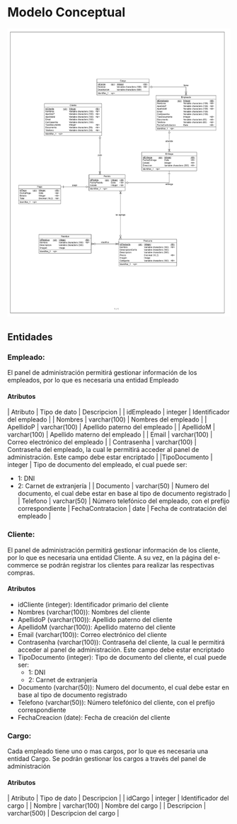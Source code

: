 # Modelo Conceptual
![Modelo Conceptual](./ModeloConceptual.jpg)

## Entidades

### Empleado:
El panel de administración permitirá gestionar información de los empleados, por lo que es necesaria una entidad Empleado
#### Atributos
| Atributo | Tipo de dato | Descripcion |
| idEmpleado | integer | Identificador del empleado |
| Nombres | varchar(100) | Nombres del empleado |
| ApellidoP | varchar(100) | Apellido paterno del empleado |
| ApellidoM | varchar(100) | Apellido materno del empleado |
| Email | varchar(100) | Correo electrónico del empleado |
| Contrasenha | varchar(100) | Contraseña del empleado, la cual le permitirá acceder al panel de administración. Este campo debe estar encriptado |
|TipoDocumento | integer | Tipo de documento del empleado, el cual puede ser:
* 1: DNI
* 2: Carnet de extranjería |
| Documento | varchar(50) | Numero del documento, el cual debe estar en base al tipo de documento registrado |
| Telefono | varchar(50) | Número telefónico del empleado, con el prefijo correspondiente
| FechaContratacion | date | Fecha de contratación del empleado |

### Cliente:
El panel de administración permitirá gestionar información de los cliente, por lo que es necesaria una entidad Cliente. A su vez, en la página del e-commerce se podrán registrar los clientes para realizar las respectivas compras.
#### Atributos
* idCliente (integer): Identificador primario del cliente
* Nombres (varchar(100)): Nombres del cliente
* ApellidoP (varchar(100)): Apellido paterno del cliente
* ApellidoM (varchar(100)): Apellido materno del cliente
* Email (varchar(100)): Correo electrónico del cliente
* Contrasenha (varchar(100)): Contraseña del cliente, la cual le permitirá acceder al panel de administración. Este campo debe estar encriptado
* TipoDocumento (integer): Tipo de documento del cliente, el cual puede ser:
    * 1: DNI
    * 2: Carnet de extranjería
* Documento (varchar(50)): Numero del documento, el cual debe estar en base al tipo de documento registrado
* Telefono (varchar(50)): Número telefónico del cliente, con el prefijo correspondiente
* FechaCreacion (date): Fecha de creación del cliente

### Cargo:
Cada empleado tiene uno o mas cargos, por lo que es necesaria una entidad Cargo. Se podrán gestionar los cargos a través del panel de administración
#### Atributos
| Atributo | Tipo de dato | Descripcion |
| idCargo | integer | Identificador del cargo |
| Nombre | varchar(100) | Nombre del cargo |
| Descripcion | varchar(500) | Descripcion del cargo |